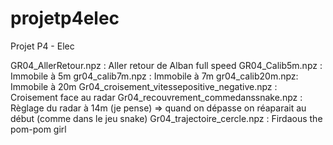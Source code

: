 # projetp4elec
Projet P4 - Elec

GR04_AllerRetour.npz : Aller retour de Alban full speed
GR04_Calib5m.npz : Immobile à 5m
gr04_calib7m.npz : Immobile à 7m
gr04_calib20m.npz: Immobile à 20m
Gr04_croisement_vitessepositive_negative.npz : Croisement face au radar
Gr04_recouvrement_commedanssnake.npz : Règlage du radar à 14m (je pense) => quand on dépasse on réaparait au début (comme dans le jeu snake)
Gr04_trajectoire_cercle.npz : Firdaous the pom-pom girl
